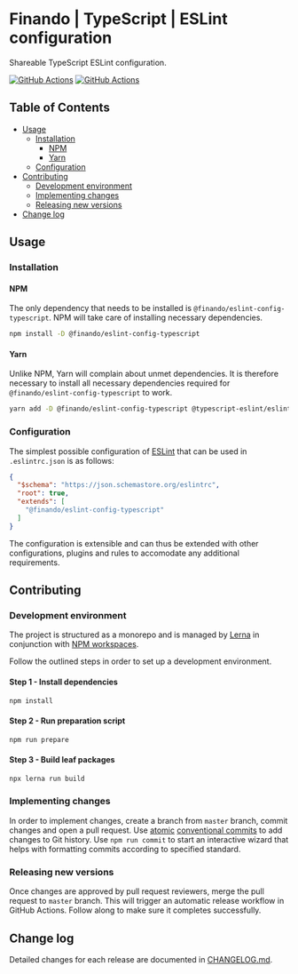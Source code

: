 # Finando | TypeScript | ESLint configuration

Shareable TypeScript ESLint configuration.

[![GitHub Actions](https://github.com/finando/eslint-config/actions/workflows/check.yaml/badge.svg)](https://github.com/finando/eslint-config/actions/workflows/check.yaml)
[![GitHub Actions](https://github.com/finando/eslint-config/actions/workflows/release.yaml/badge.svg)](https://github.com/finando/eslint-config/actions/workflows/release.yaml)

## Table of Contents

  - [Usage](#usage)
    - [Installation](#installation)
      - [NPM](#npm)
      - [Yarn](#yarn)
    - [Configuration](#configuration)
  - [Contributing](#contributing)
    - [Development environment](#development-environment)
    - [Implementing changes](#implementing-changes)
    - [Releasing new versions](#releasing-new-versions)
  - [Change log](#change-log)

## Usage

### Installation

#### NPM

The only dependency that needs to be installed is `@finando/eslint-config-typescript`. NPM will take care of installing necessary dependencies.

```sh
npm install -D @finando/eslint-config-typescript
```

#### Yarn

Unlike NPM, Yarn will complain about unmet dependencies. It is therefore necessary to install all necessary dependencies required for `@finando/eslint-config-typescript` to work.

```sh
yarn add -D @finando/eslint-config-typescript @typescript-eslint/eslint-plugin @typescript-eslint/parser eslint eslint-config-airbnb-base eslint-import-resolver-typescript eslint-plugin-deprecation eslint-plugin-import typescript
```

### Configuration

The simplest possible configuration of [ESLint](https://eslint.org/) that can be used in `.eslintrc.json` is as follows:

```json
{
  "$schema": "https://json.schemastore.org/eslintrc",
  "root": true,
  "extends": [
    "@finando/eslint-config-typescript"
  ]
}
```

The configuration is extensible and can thus be extended with other configurations, plugins and rules to accomodate any additional requirements.

## Contributing

### Development environment

The project is structured as a monorepo and is managed by [Lerna](https://lerna.js.org/) in conjunction with [NPM workspaces](https://docs.npmjs.com/cli/v9/using-npm/workspaces?v=true).

Follow the outlined steps in order to set up a development environment.

#### Step 1 - Install dependencies
```sh
npm install
```

#### Step 2 - Run preparation script
```sh
npm run prepare
```

#### Step 3 - Build leaf packages
```sh
npx lerna run build
```

### Implementing changes

In order to implement changes, create a branch from `master` branch, commit changes and open a pull request. Use [atomic](https://en.wikipedia.org/wiki/Atomic_commit) [conventional commits](https://www.conventionalcommits.org/en/v1.0.0/) to add changes to Git history. Use `npm run commit` to start an interactive wizard that helps with formatting commits according to specified standard.

### Releasing new versions

Once changes are approved by pull request reviewers, merge the pull request to `master` branch. This will trigger an automatic release workflow in GitHub Actions. Follow along to make sure it completes successfully.

## Change log

Detailed changes for each release are documented in [CHANGELOG.md](https://github.com/finando/eslint-config/blob/HEAD/src/packages/typescript/CHANGELOG.md).
